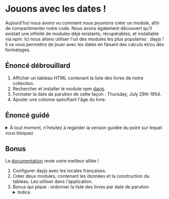 # Jouons avec les dates !

Aujourd'hui nous avons vu comment nous pouvions créer un module, afin de compartimenter notre code. Nous avons également découvert qu'il existait une infinité de modules déjà existants, récupérables, et installable via npm. Ici nous allons utiliser l'un des modules les plus populaires : dayjs !
Il va vous permettre de jouer avec les dates en faisant des calculs et/ou des formatages.

## Énoncé débrouillard

1. Afficher un tableau HTML contenant la liste des livres de notre collection.
2. Rechercher et installer le module npm [dayjs](https://day.js.org/).
3. Formater la date de parution de cette façon : Thursday, July 29th 1954.
4. Ajouter une colonne spécifiant l'âge du livre.

## Énoncé guidé

<details><summary>À tout moment, n'hésitez à regarder la version guidée du point sur lequel vous bloquez</summary>

1. Nous avons un tableau d'objets javascript contenant différentes clé/valeur. Je crois que nous avons vu comment boucler sur un tableau non ? Ensuite il suffit de créer une ligne de tableau par élément !
2. Nous avons vu cela en cours aujourd'hui, attention avec le fichier package.json !
3. Heureusement la [documentation](https://day.js.org/docs/) est là, il y a surement une fonction qui permet de formatter les dates.
4. Ici pareil, je suis sûr que dayjs va pouvoir nous aider. En même temps c'est un peu le but de ce challenge ;)

</details>

## Bonus

La [documentation](https://day.js.org/docs/en/installation/installation) reste votre meilleur alliée !

1. Configurer dayjs avec les locales françaises.
2. Créer deux modules, contenant les données et la construction du tableau. Les utiliser dans l'application.
3. Bonus qui pique : ordonner la liste des livres par date de parution<details><summary>Indice</summary>Regardez du côté de array.sort</details>
